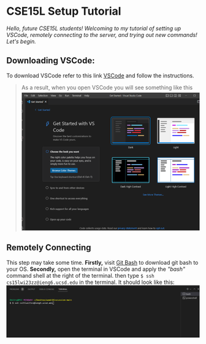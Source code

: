 # CSE15L Setup Tutorial
*Hello, future CSE15L students! Welcoming to my tutorial of setting up VSCode, remotely connecting to the server, and trying out new commands! Let's begin.*
## Downloading VSCode:
To download VSCode refer to this link [VSCode](https://code.visualstudio.com/) and follow the instructions.
>As a result, when you open VSCode you will see something like this 
![Image1](VSCode1stPage.png)
## Remotely Connecting
This step may take some time. **Firstly,** visit [Git Bash](https://gitforwindows.org/) to download git bash to your OS. **Secondly,** open the terminal in VSCode and apply  the _"bash"_ command shell at the right of the terminal. then type `$ ssh cs15lwi23zz@ieng6.ucsd.edu` in the terminal. It should look like this:
![Image2](VSCodeTerminalSSH.png)
